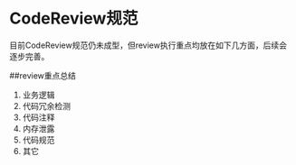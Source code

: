 # CodeReview规范

目前CodeReview规范仍未成型，但review执行重点均放在如下几方面，后续会逐步完善。

##review重点总结

1. 业务逻辑
2. 代码冗余检测
3. 代码注释
4. 内存泄露
4. 代码规范
5. 其它